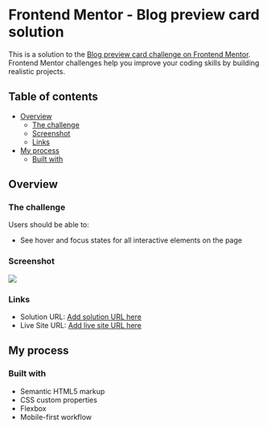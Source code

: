 # Frontend Mentor - Blog preview card solution

This is a solution to the [Blog preview card challenge on Frontend Mentor](https://www.frontendmentor.io/challenges/blog-preview-card-ckPaj01IcS). Frontend Mentor challenges help you improve your coding skills by building realistic projects. 

## Table of contents

- [Overview](#overview)
  - [The challenge](#the-challenge)
  - [Screenshot](#screenshot)
  - [Links](#links)
- [My process](#my-process)
  - [Built with](#built-with)



## Overview

### The challenge

Users should be able to:

- See hover and focus states for all interactive elements on the page

### Screenshot

![](./screenshot.jepg)

### Links

- Solution URL: [Add solution URL here](https://github.com/D0bbysocks/Blog-preview-card)
- Live Site URL: [Add live site URL here](https://d0bbysocks.github.io/Blog-preview-card/)

## My process

### Built with

- Semantic HTML5 markup
- CSS custom properties
- Flexbox
- Mobile-first workflow

